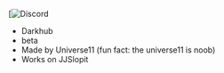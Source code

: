 [![Discord](https://i.imgur.com/Vsf0Njv.png)
- Darkhub 
- beta
- Made by Universe11 (fun fact: the universe11 is noob)
- Works on JJSlopit
